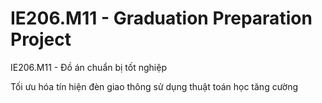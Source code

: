 # IE206.M11 - Graduation Preparation Project



IE206.M11 - Đồ án chuẩn bị tốt nghiệp

Tối ưu hóa tín hiện đèn giao thông sử dụng thuật toán học tăng cường
